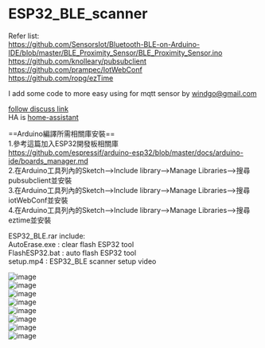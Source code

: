 # ESP32_BLE_scanner
  
Refer list:  
 https://github.com/SensorsIot/Bluetooth-BLE-on-Arduino-IDE/blob/master/BLE_Proximity_Sensor/BLE_Proximity_Sensor.ino  
 https://github.com/knolleary/pubsubclient  
 https://github.com/prampec/IotWebConf  
 https://github.com/ropg/ezTime  
   
 I add some code to more easy using for mqtt sensor by windgo@gmail.com  
   
 [follow discuss link](https://bbs.hassbian.com/thread-6472-1-1.html)  
 HA is [home-assistant](https://www.home-assistant.io/)    
  
==Arduino編譯所需相關庫安裝==  
1.參考這篇加入ESP32開發板相關庫  
https://github.com/espressif/arduino-esp32/blob/master/docs/arduino-ide/boards_manager.md  
2.在Arduino工具列內的Sketch-->Include library-->Manage Libraries-->搜尋pubsubclient並安裝  
3.在Arduino工具列內的Sketch-->Include library-->Manage Libraries-->搜尋iotWebConf並安裝  
4.在Arduino工具列內的Sketch-->Include library-->Manage Libraries-->搜尋eztime並安裝  
  
ESP32_BLE.rar include:  
AutoErase.exe : clear flash ESP32 tool  
FlashESP32.bat : auto flash ESP32 tool  
setup.mp4 : ESP32_BLE scanner setup video  
  
![image](https://raw.githubusercontent.com/windgo1019/ESP32_BLE_scanner/master/web1.png)   
![image](https://raw.githubusercontent.com/windgo1019/ESP32_BLE_scanner/master/web2.png)   
![image](https://raw.githubusercontent.com/windgo1019/ESP32_BLE_scanner/master/find.png)   
![image](https://raw.githubusercontent.com/windgo1019/ESP32_BLE_scanner/master/notfind.png)   
![image](https://raw.githubusercontent.com/windgo1019/ESP32_BLE_scanner/master/miband_1.png)   
![image](https://raw.githubusercontent.com/windgo1019/ESP32_BLE_scanner/master/miband_2.png)   
![image](https://raw.githubusercontent.com/windgo1019/ESP32_BLE_scanner/master/miband_3.png)   
![image](https://raw.githubusercontent.com/windgo1019/ESP32_BLE_scanner/master/oe_ibeacon.png)  
